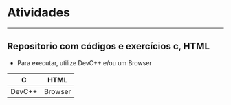 # Atividades
---
## Repositorio com códigos e exercícios c, HTML
- Para executar, utilize DevC++ e/ou um Browser
  
|C|HTML|
|-|-|
|DevC++|Browser|
